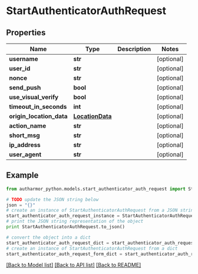 # StartAuthenticatorAuthRequest


## Properties
Name | Type | Description | Notes
------------ | ------------- | ------------- | -------------
**username** | **str** |  | [optional] 
**user_id** | **str** |  | [optional] 
**nonce** | **str** |  | [optional] 
**send_push** | **bool** |  | [optional] 
**use_visual_verify** | **bool** |  | [optional] 
**timeout_in_seconds** | **int** |  | [optional] 
**origin_location_data** | [**LocationData**](LocationData.md) |  | [optional] 
**action_name** | **str** |  | [optional] 
**short_msg** | **str** |  | [optional] 
**ip_address** | **str** |  | [optional] 
**user_agent** | **str** |  | [optional] 

## Example

```python
from autharmor_python.models.start_authenticator_auth_request import StartAuthenticatorAuthRequest

# TODO update the JSON string below
json = "{}"
# create an instance of StartAuthenticatorAuthRequest from a JSON string
start_authenticator_auth_request_instance = StartAuthenticatorAuthRequest.from_json(json)
# print the JSON string representation of the object
print StartAuthenticatorAuthRequest.to_json()

# convert the object into a dict
start_authenticator_auth_request_dict = start_authenticator_auth_request_instance.to_dict()
# create an instance of StartAuthenticatorAuthRequest from a dict
start_authenticator_auth_request_form_dict = start_authenticator_auth_request.from_dict(start_authenticator_auth_request_dict)
```
[[Back to Model list]](../README.md#documentation-for-models) [[Back to API list]](../README.md#documentation-for-api-endpoints) [[Back to README]](../README.md)


